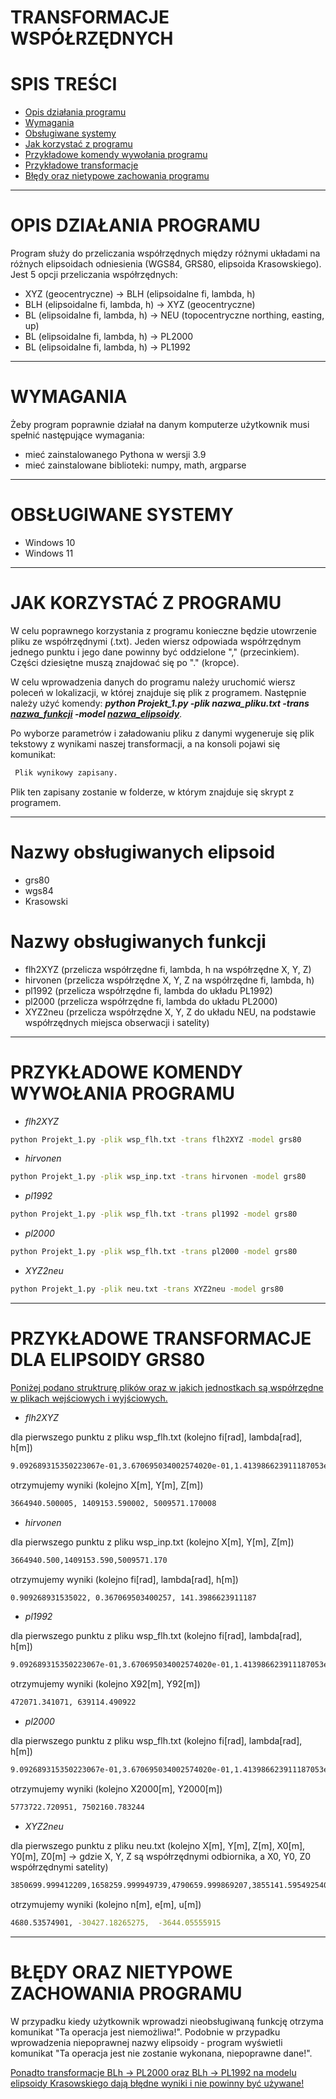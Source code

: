 # TRANSFORMACJE WSPÓŁRZĘDNYCH

# SPIS TREŚCI
- [Opis działania programu](#OPIS-DZIAŁANIA-PROGRAMU)
- [Wymagania](#WYMAGANIA)
- [Obsługiwane systemy](#OBSŁUGIWANE-SYSTEMY)
- [Jak korzystać z programu](#JAK-KORZYSTAĆ-Z-PROGRAMU)
- [Przykładowe komendy wywołania programu](#PRZYKŁADOWE-KOMENDY-WYWOŁANIA-PROGRAMU)
- [Przykładowe transformacje](#PRZYKŁADOWE-TRANSFORMACJE-DLA-ELIPSOIDY-GRS80)
- [Błędy oraz nietypowe zachowania programu](#BŁĘDY-ORAZ-NIETYPOWE-ZACHOWANIA-PROGRAMU)

***

# OPIS DZIAŁANIA PROGRAMU

Program służy do przeliczania współrzędnych między różnymi układami na różnych elipsoidach odniesienia (WGS84, GRS80, elipsoida Krasowskiego). 
Jest 5 opcji przeliczania współrzędnych:
- XYZ (geocentryczne) -> BLH (elipsoidalne fi, lambda, h)
- BLH (elipsoidalne fi, lambda, h) -> XYZ (geocentryczne)
- BL (elipsoidalne fi, lambda, h) -> NEU (topocentryczne northing, easting, up)
- BL (elipsoidalne fi, lambda, h) -> PL2000
- BL (elipsoidalne fi, lambda, h) -> PL1992

***

# WYMAGANIA

Żeby program poprawnie działał na danym komputerze użytkownik musi spełnić następujące wymagania:
- mieć zainstalowanego Pythona w wersji 3.9
- mieć zainstalowane biblioteki: numpy, math, argparse

***

# OBSŁUGIWANE SYSTEMY
- Windows 10
- Windows 11

***

# JAK KORZYSTAĆ Z PROGRAMU

W celu poprawnego korzystania z programu konieczne będzie utowrzenie pliku ze współrzędnymi (.txt). Jeden wiersz odpowiada współrzędnym jednego punktu i jego dane powinny być oddzielone "," (przecinkiem). Części dziesiętne muszą znajdować się po "." (kropce).


W celu wprowadzenia danych do programu należy uruchomić wiersz poleceń w lokalizacji, w której znajduje się plik z programem. Następnie należy użyć komendy: ***python Projekt_1.py -plik nazwa_pliku.txt -trans [nazwa_funkcji](#Nazwy-obsługiwanych-funkcji) -model [nazwa_elipsoidy](#Nazwy-obsługiwanych-elipsoid)***. 

Po wyborze parametrów i załadowaniu pliku z danymi wygeneruje się plik tekstowy z wynikami naszej transformacji, a na konsoli pojawi się komunikat:
  ```sh
   Plik wynikowy zapisany.
  ```
Plik ten zapisany zostanie w folderze, w którym znajduje się skrypt z programem.

***	

# Nazwy obsługiwanych elipsoid
- grs80
- wgs84
- Krasowski

# Nazwy obsługiwanych funkcji
- flh2XYZ (przelicza współrzędne fi, lambda, h na współrzędne X, Y, Z)
- hirvonen (przelicza współrzędne X, Y, Z na współrzędne fi, lambda, h)
- pl1992 (przelicza współrzędne fi, lambda do układu PL1992)
- pl2000 (przelicza współrzędne fi, lambda do układu PL2000)
- XYZ2neu (przelicza współrzędne X, Y, Z do układu NEU, na podstawie współrzędnych miejsca obserwacji i satelity)

***

# PRZYKŁADOWE KOMENDY WYWOŁANIA PROGRAMU 
- *flh2XYZ*

```sh
python Projekt_1.py -plik wsp_flh.txt -trans flh2XYZ -model grs80
```

- *hirvonen*

```sh
python Projekt_1.py -plik wsp_inp.txt -trans hirvonen -model grs80
```

- *pl1992*

```sh
python Projekt_1.py -plik wsp_flh.txt -trans pl1992 -model grs80
```

- *pl2000*

```sh
python Projekt_1.py -plik wsp_flh.txt -trans pl2000 -model grs80
```

- *XYZ2neu*

```sh
python Projekt_1.py -plik neu.txt -trans XYZ2neu -model grs80
```

***

# PRZYKŁADOWE TRANSFORMACJE DLA ELIPSOIDY GRS80

<ins>Poniżej podano struktrurę plików oraz w jakich jednostkach są współrzędne w plikach wejściowych i wyjściowych.</ins>
- *flh2XYZ*
 
dla pierwszego punktu z pliku wsp_flh.txt (kolejno fi[rad], lambda[rad], h[m])
  ```sh
  9.092689315350223067e-01,3.670695034002574020e-01,1.413986623911187053e+02
  ```
  otrzymujemy wyniki (kolejno X[m], Y[m], Z[m])
  ```sh
  3664940.500005, 1409153.590002, 5009571.170008
  ```
  
  - *hirvonen*
  
  dla pierwszego punktu z pliku wsp_inp.txt (kolejno X[m], Y[m], Z[m])
  ```sh
 3664940.500,1409153.590,5009571.170
  ```
  otrzymujemy wyniki (kolejno fi[rad], lambda[rad], h[m])
  ```sh
 0.909268931535022, 0.367069503400257, 141.3986623911187
  ```
  
  - *pl1992*
  
  dla pierwszego punktu z pliku wsp_flh.txt (kolejno fi[rad], lambda[rad], h[m])
  ```sh
 9.092689315350223067e-01,3.670695034002574020e-01,1.413986623911187053e+02
  ```
  otrzymujemy wyniki (kolejno X92[m], Y92[m])
  ```sh
 472071.341071, 639114.490922
  ```
  
 - *pl2000*
 
  dla pierwszego punktu z pliku wsp_flh.txt (kolejno fi[rad], lambda[rad], h[m])
  ```sh
  9.092689315350223067e-01,3.670695034002574020e-01,1.413986623911187053e+02
  ```
  otrzymujemy wyniki (kolejno X2000[m], Y2000[m])
  ```sh
  5773722.720951, 7502160.783244
  ```
  
 - *XYZ2neu*
 
  dla pierwszego punktu z pliku neu.txt (kolejno X[m], Y[m], Z[m], X0[m], Y0[m], Z0[m] -> gdzie X, Y, Z są współrzędnymi odbiornika, a X0, Y0, Z0 współrzędnymi satelity)
  ```sh
  3850699.999412209,1658259.999949739,4790659.999869207,3855141.5954925404,1626409.7007365027,4798064.7745897975
  ```
  otrzymujemy wyniki (kolejno n[m], e[m], u[m])
  ```sh
  4680.53574901, -30427.18265275,  -3644.05555915
  ```

***
# BŁĘDY ORAZ NIETYPOWE ZACHOWANIA PROGRAMU

W przypadku kiedy użytkownik wprowadzi nieobsługiwaną funkcję otrzyma komunikat "Ta operacja jest niemożliwa!". Podobnie w przypadku wprowadzenia niepoprawnej nazwy elipsoidy - program wyświetli komunikat "Ta operacja jest nie zostanie wykonana, niepoprawne dane!".

<ins>Ponadto transformacje BLh -> PL2000 oraz BLh -> PL1992 na modelu elipsoidy Krasowskiego dają błędne wyniki i nie powinny być używane!</ins>
